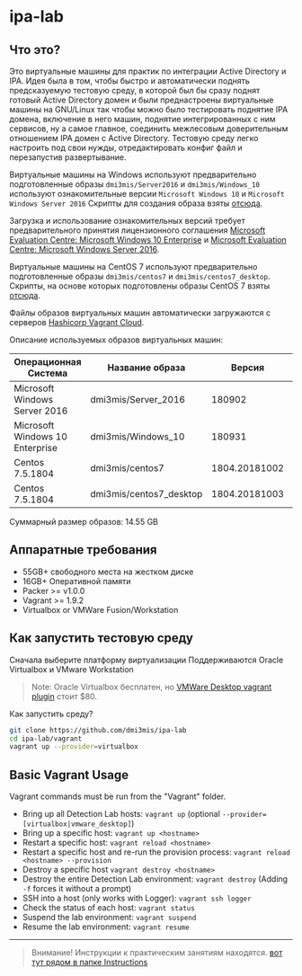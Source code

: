 
# ipa-lab

## Что это?
Это виртуальные машины для практик по интеграции Active Directory и IPA.
Идея была в том, чтобы быстро и автоматически поднять предсказуемую тестовую среду, в которой был бы сразу поднят готовый Active Directory домен и были преднастроены виртуальные машины на GNU/Linux так чтобы можно было тестировать поднятие IPA домена, включение в него машин, поднятие интегрированных с ним сервисов, ну а самое главное, соединить межлесовым доверительным отношением IPA домен с Active Directory. Тестовую среду легко настроить под свои нужды, отредактировать конфиг файл и перезапустив развертывание.

Виртуальные машины на Windows используют предварительно подготовленные образы `dmi3mis/Server2016` и `dmi3mis/Windows_10`  используют ознакомительные версии `Microsoft Windows 10` и `Microsoft Windows Server 2016` Cкрипты для создания образа взяты [отсюда](https://github.com/clong/DetectionLab).

Загрузка и использование ознакомительных версий требует предварительного принятия лицензионного соглашения  [Microsoft Evaluation Centre: Microsoft Windows 10 Enterprise](https://www.microsoft.com/en-us/evalcenter/evaluate-windows-10-enterprise) и [Microsoft Evaluation Centre: Microsoft Windows Server 2016](https://www.microsoft.com/en-us/evalcenter/evaluate-windows-server-2016).

Виртуальные машины на CentOS 7 используют предварительно подготовленные образы `dmi3mis/сentos7` и `dmi3mis/сentos7_desktop`. Скрипты, на основе которых подготовлены образы CentOS 7 взяты [отсюда](https://github.com/boxcutter/centos).

Файлы образов виртуальных машин автоматически загружаются с серверов [Hashicorp Vagrant Cloud](https://app.vagrantup.com).

Описание используемых образов виртуальных машин:

 Операционная Система            |Название образа          |           Версия | Среда виртуализации | Размер
---------------------------------|-------------------------|------------------|---------------------|--------
 Microsoft Windows Server 2016   | dmi3mis/Server_2016     | 180902           | Oracle Virtualbox   | 7.28 GB
 Microsoft Windows 10 Enterprise | dmi3mis/Windows_10      | 180931           | Oracle Virtualbox   | 5.37 GB
 Centos 7.5.1804                 | dmi3mis/centos7         | 1804.20181002    | Oracle Virtualbox   |  488 MB
 Centos 7.5.1804                 | dmi3mis/centos7_desktop | 1804.20181003    | Oracle Virtualbox   | 1.41 GB

Суммарный размер образов: 14.55 GB

## Аппаратные требования

* 55GB+ свободного места на жестком диске
* 16GB+ Оперативной памяти
* Packer >= v1.0.0
* Vagrant >= 1.9.2
* Virtualbox or VMWare Fusion/Workstation

## Как запустить тестовую среду

Сначала выберите платформу виртуализации
Поддерживаются Oracle Virtualbox и VMware Workstation

> Note: Oracle Virtualbox бесплатен, но [VMWare Desktop vagrant plugin](https://www.vagrantup.com/vmware/#buy-now) стоит $80.

Как запустить среду?

```bash
git clone https://github.com/dmi3mis/ipa-lab
cd ipa-lab/vagrant
vagrant up --provider=virtualbox
```


## Basic Vagrant Usage
Vagrant commands must be run from the "Vagrant" folder.

* Bring up all Detection Lab hosts: `vagrant up` (optional `--provider=[virtualbox|vmware_desktop]`)
* Bring up a specific host: `vagrant up <hostname>`
* Restart a specific host: `vagrant reload <hostname>`
* Restart a specific host and re-run the provision process: `vagrant reload <hostname> --provision`
* Destroy a specific host `vagrant destroy <hostname>`
* Destroy the entire Detection Lab environment: `vagrant destroy` (Adding `-f` forces it without a prompt)
* SSH into a host (only works with Logger): `vagrant ssh logger`
* Check the status of each host: `vagrant status`
* Suspend the lab environment: `vagrant suspend`
* Resume the lab environment: `vagrant resume`

---

> Внимание! Инструкции к практическим занятиям находятся. [вот тут рядом в папке Instructions](https://github.com/dmi3mis/ipa-lab/blob/master/Instructions/Readme.md)
